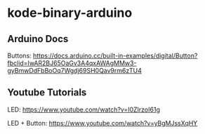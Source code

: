 # kode-binary-arduino

## Arduino Docs

Buttons: https://docs.arduino.cc/built-in-examples/digital/Button?fbclid=IwAR2BJ65OaGv3A4qxAWAgMMw3-gyBmwDdFbBoOq7Wgdj69SH0Qav9rm6zTU4

## Youtube Tutorials

LED: https://www.youtube.com/watch?v=I0ZIrzoI61g

LED + Button: https://www.youtube.com/watch?v=yBgMJssXqHY
